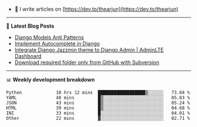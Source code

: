 <!-- ![My Profile Introduction Image](https://i.ibb.co/tLFZ15Q/gh.png) -->
- 📝 I write articles on [https://dev.to/thearjun](https://dev.to/thearjun)

-------

📕 **Latest Blog Posts**
<!-- BLOG-POST-LIST:START -->
- [Django Models Anti Patterns](https://dev.to/thearjun/django-models-anti-patterns-1ma1)
- [Implement Autocomplete in Django](https://dev.to/thearjun/implement-autocomplete-in-django-3h20)
- [Integrate Django Jazzmin theme to Django Admin | AdminLTE Dashboard](https://dev.to/thearjun/integrate-django-jazzmin-theme-to-django-admin-adminlte-dashboard-5aao)
- [Download required folder only from GitHub with Subversion](https://dev.to/thearjun/download-required-folder-only-from-github-with-subversion-2gpc)
<!-- BLOG-POST-LIST:END -->

-------

📊 **Weekly development breakdown**
<!--START_SECTION:waka-->

```text
Python             10 hrs 12 mins  ██████████████████▒░░░░░░   73.04 %
YAML               48 mins         █▒░░░░░░░░░░░░░░░░░░░░░░░   05.83 %
JSON               43 mins         █▒░░░░░░░░░░░░░░░░░░░░░░░   05.24 %
HTML               39 mins         █▒░░░░░░░░░░░░░░░░░░░░░░░   04.68 %
INI                33 mins         █░░░░░░░░░░░░░░░░░░░░░░░░   04.01 %
Other              22 mins         ▓░░░░░░░░░░░░░░░░░░░░░░░░   02.71 %
```

<!--END_SECTION:waka-->
<img src='https://profile-counter.glitch.me/thearjun/count.svg' width='0px'>
